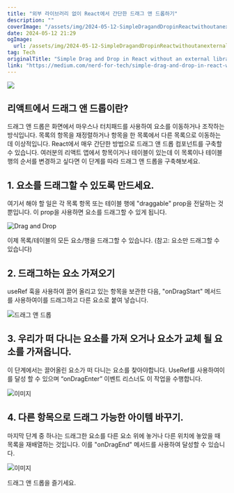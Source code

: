 ```yaml
---
title: "외부 라이브러리 없이 React에서 간단한 드래그 앤 드롭하기"
description: ""
coverImage: "/assets/img/2024-05-12-SimpleDragandDropinReactwithoutanexternallibrary_0.png"
date: 2024-05-12 21:29
ogImage: 
  url: /assets/img/2024-05-12-SimpleDragandDropinReactwithoutanexternallibrary_0.png
tag: Tech
originalTitle: "Simple Drag and Drop in React without an external library."
link: "https://medium.com/nerd-for-tech/simple-drag-and-drop-in-react-without-an-external-library-ebf1c1b809e"
---
```



<img src="/assets/img/2024-05-12-SimpleDragandDropinReactwithoutanexternallibrary_0.png" />

## 리액트에서 드래그 앤 드롭이란?

드래그 앤 드롭은 화면에서 마우스나 터치패드를 사용하여 요소를 이동하거나 조작하는 방식입니다. 목록의 항목을 재정렬하거나 항목을 한 목록에서 다른 목록으로 이동하는 데 이상적입니다. React에서 매우 간단한 방법으로 드래그 앤 드롭 컴포넌트를 구축할 수 있습니다. 
여러분의 리액트 앱에서 항목이거나 테이블이 있는데 이 목록이나 테이블 행의 순서를 변경하고 싶다면 이 단계를 따라 드래그 앤 드롭을 구축해보세요.

## 1. 요소를 드래그할 수 있도록 만드세요.



여기서 해야 할 일은 각 목록 항목 또는 테이블 행에 "draggable" prop을 전달하는 것뿐입니다. 이 prop을 사용하면 요소를 드래그할 수 있게 됩니다.

![Drag and Drop](/assets/img/2024-05-12-SimpleDragandDropinReactwithoutanexternallibrary_1.png)

이제 목록/테이블의 모든 요소/행을 드래그할 수 있습니다. (참고: 요소만 드래그할 수 있습니다)

## 2. 드래그하는 요소 가져오기



useRef 훅을 사용하여 끌어 올리고 있는 항목을 보관한 다음, "onDragStart" 메서드를 사용하여이를 드래그하고 다른 요소로 붙여 넣습니다.

![드래그 앤 드롭](/assets/img/2024-05-12-SimpleDragandDropinReactwithoutanexternallibrary_2.png)

## 3. 우리가 떠 다니는 요소를 가져 오거나 요소가 교체 될 요소를 가져옵니다.

이 단계에서는 끌어올린 요소가 떠 다니는 요소를 찾아야합니다. UseRef를 사용하여이를 달성 할 수 있으며 “onDragEnter” 이벤트 리스너도 이 작업을 수행합니다.



![이미지](/assets/img/2024-05-12-SimpleDragandDropinReactwithoutanexternallibrary_3.png)

## 4. 다른 항목으로 드래그 가능한 아이템 바꾸기.

마지막 단계 중 하나는 드래그한 요소를 다른 요소 위에 놓거나 다른 위치에 놓았을 때 목록을 재배열하는 것입니다. 이를 "onDragEnd" 메서드를 사용하여 달성할 수 있습니다.

![이미지](/assets/img/2024-05-12-SimpleDragandDropinReactwithoutanexternallibrary_4.png)



드래그 앤 드롭을 즐기세요.